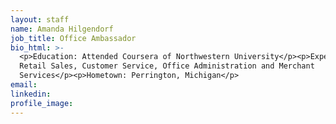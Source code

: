 ```yaml
---
layout: staff
name: Amanda Hilgendorf
job_title: Office Ambassador
bio_html: >-
  <p>Education: Attended Coursera of Northwestern University</p><p>Experience:
  Retail Sales, Customer Service, Office Administration and Merchant
  Services</p><p>Hometown: Perrington, Michigan</p>
email:
linkedin:
profile_image:
---
```


